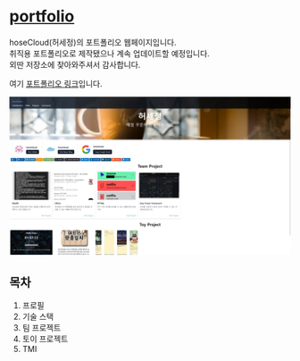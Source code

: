 # [portfolio](https://github.com/hoseCloud/portfolio)

hoseCloud(허세정)의 포트폴리오 웹페이지입니다.  
취직용 포트폴리오로 제작됐으나 계속 업데이트할 예정입니다.  
외딴 저장소에 찾아와주셔서 감사합니다.

여기 [포트폴리오 링크](https://hosecloud.github.io/portfolio/)입니다.

<img src="main_page.png" alt="main_page" />

## 목차

1. 프로필
2. 기술 스택
3. 팀 프로젝트
4. 토이 프로젝트
5. TMI
